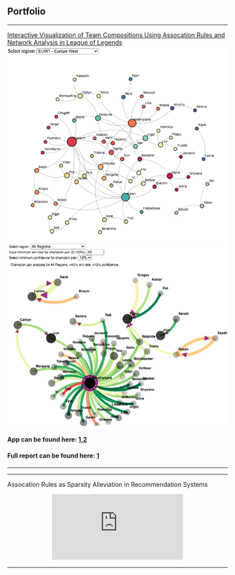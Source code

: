 ## Portfolio

---

[Interactive Visualization of Team Compositions Using Assocation Rules and Network Analysis in League of Legends ](/pdfs/team139poster.pdf)
<br>
<img src="images/euw_graph2.png?raw=true"/><br>
<img src="images/conf_graph1.png?raw=true"/><br>
#### App can be found here: [1](https://jrcairns123.github.io),[2](https://cdaekim.github.io)
#### Full report can be found here: [1](/pdfs/team139report.pdf)
---

---

Assocation Rules as Sparsity Alleviation in Recommendation Systems
<p align="center" width="100%">
    <embed src="https://cdaekim.github.io/portfolio/pdfs/Kim_Christopher_proposal.pdf" type="application/pdf" />
</p>

---
